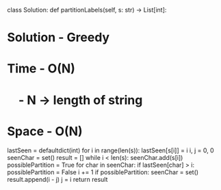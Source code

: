 class Solution:
def partitionLabels(self, s: str) -> List[int]:
# Solution - Greedy
# Time - O(N)
#     - N -> length of string
# Space - O(N)
lastSeen = defaultdict(int)
for i in range(len(s)):
lastSeen[s[i]] = i
i, j = 0, 0
seenChar = set()
result = []
while i < len(s):
seenChar.add(s[i])
possiblePartition = True
for char in seenChar:
if lastSeen[char] > i:
possiblePartition = False
i += 1
if possiblePartition:
seenChar = set()
result.append(i - j)
j = i
return result
